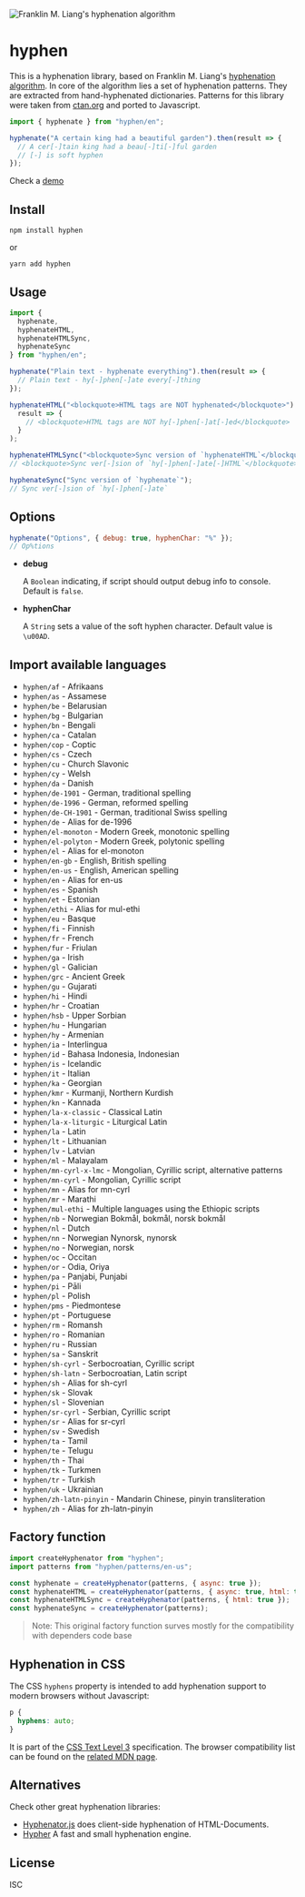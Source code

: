 ![Franklin M. Liang's hyphenation algorithm](https://ytiurin.github.io/hyphen/01.png)

# hyphen

This is a hyphenation library, based on Franklin M. Liang's [hyphenation algorithm](https://tug.org/docs/liang/ "Frank Liang wrote his Stanford Ph.D. thesis on a hyphenation algorithm that is standard in TeX, and has been adapted to numerous languages."). In core of the algorithm lies a set of hyphenation patterns. They are extracted from hand-hyphenated dictionaries. Patterns for this library were taken from [ctan.org](https://ctan.org/ "The Comprehensive TEX Archive Network (CTAN) is the central place for all kinds of material around TEX.") and ported to Javascript.

```javascript
import { hyphenate } from "hyphen/en";

hyphenate("A certain king had a beautiful garden").then(result => {
  // A cer[-]tain king had a beau[-]ti[-]ful garden
  // [-] is soft hyphen
});
```

Check a <a href="https://jsfiddle.net/ytiurin/ctwwwL0f/" target="_blank">demo</a>

## Install

```
npm install hyphen
```

or

```
yarn add hyphen
```

## Usage

```javascript
import {
  hyphenate,
  hyphenateHTML,
  hyphenateHTMLSync,
  hyphenateSync
} from "hyphen/en";

hyphenate("Plain text - hyphenate everything").then(result => {
  // Plain text - hy[-]phen[-]ate every[-]thing
});

hyphenateHTML("<blockquote>HTML tags are NOT hyphenated</blockquote>").then(
  result => {
    // <blockquote>HTML tags are NOT hy[-]phen[-]at[-]ed</blockquote>
  }
);

hyphenateHTMLSync("<blockquote>Sync version of `hyphenateHTML`</blockquote>");
// <blockquote>Sync ver[-]sion of `hy[-]phen[-]ate[-]HTML`</blockquote>

hyphenateSync("Sync version of `hyphenate`");
// Sync ver[-]sion of `hy[-]phen[-]ate`
```

## Options

```javascript
hyphenate("Options", { debug: true, hyphenChar: "%" });
// Op%tions
```

- **debug**

  A `Boolean` indicating, if script should output debug info to console. Default is `false`.

- **hyphenChar**

  A `String` sets a value of the soft hyphen character. Default value is `\u00AD`.

## Import available languages

- `hyphen/af` - Afrikaans
- `hyphen/as` - Assamese
- `hyphen/be` - Belarusian
- `hyphen/bg` - Bulgarian
- `hyphen/bn` - Bengali
- `hyphen/ca` - Catalan
- `hyphen/cop` - Coptic
- `hyphen/cs` - Czech
- `hyphen/cu` - Church Slavonic
- `hyphen/cy` - Welsh
- `hyphen/da` - Danish
- `hyphen/de-1901` - German, traditional spelling
- `hyphen/de-1996` - German, reformed spelling
- `hyphen/de-CH-1901` - German, traditional Swiss spelling
- `hyphen/de` - Alias for de-1996
- `hyphen/el-monoton` - Modern Greek, monotonic spelling
- `hyphen/el-polyton` - Modern Greek, polytonic spelling
- `hyphen/el` - Alias for el-monoton
- `hyphen/en-gb` - English, British spelling
- `hyphen/en-us` - English, American spelling
- `hyphen/en` - Alias for en-us
- `hyphen/es` - Spanish
- `hyphen/et` - Estonian
- `hyphen/ethi` - Alias for mul-ethi
- `hyphen/eu` - Basque
- `hyphen/fi` - Finnish
- `hyphen/fr` - French
- `hyphen/fur` - Friulan
- `hyphen/ga` - Irish
- `hyphen/gl` - Galician
- `hyphen/grc` - Ancient Greek
- `hyphen/gu` - Gujarati
- `hyphen/hi` - Hindi
- `hyphen/hr` - Croatian
- `hyphen/hsb` - Upper Sorbian
- `hyphen/hu` - Hungarian
- `hyphen/hy` - Armenian
- `hyphen/ia` - Interlingua
- `hyphen/id` - Bahasa Indonesia, Indonesian
- `hyphen/is` - Icelandic
- `hyphen/it` - Italian
- `hyphen/ka` - Georgian
- `hyphen/kmr` - Kurmanji, Northern Kurdish
- `hyphen/kn` - Kannada
- `hyphen/la-x-classic` - Classical Latin
- `hyphen/la-x-liturgic` - Liturgical Latin
- `hyphen/la` - Latin
- `hyphen/lt` - Lithuanian
- `hyphen/lv` - Latvian
- `hyphen/ml` - Malayalam
- `hyphen/mn-cyrl-x-lmc` - Mongolian, Cyrillic script, alternative patterns
- `hyphen/mn-cyrl` - Mongolian, Cyrillic script
- `hyphen/mn` - Alias for mn-cyrl
- `hyphen/mr` - Marathi
- `hyphen/mul-ethi` - Multiple languages using the Ethiopic scripts
- `hyphen/nb` - Norwegian Bokmål, bokmål, norsk bokmål
- `hyphen/nl` - Dutch
- `hyphen/nn` - Norwegian Nynorsk, nynorsk
- `hyphen/no` - Norwegian, norsk
- `hyphen/oc` - Occitan
- `hyphen/or` - Odia, Oriya
- `hyphen/pa` - Panjabi, Punjabi
- `hyphen/pi` - Pāli
- `hyphen/pl` - Polish
- `hyphen/pms` - Piedmontese
- `hyphen/pt` - Portuguese
- `hyphen/rm` - Romansh
- `hyphen/ro` - Romanian
- `hyphen/ru` - Russian
- `hyphen/sa` - Sanskrit
- `hyphen/sh-cyrl` - Serbocroatian, Cyrillic script
- `hyphen/sh-latn` - Serbocroatian, Latin script
- `hyphen/sh` - Alias for sh-cyrl
- `hyphen/sk` - Slovak
- `hyphen/sl` - Slovenian
- `hyphen/sr-cyrl` - Serbian, Cyrillic script
- `hyphen/sr` - Alias for sr-cyrl
- `hyphen/sv` - Swedish
- `hyphen/ta` - Tamil
- `hyphen/te` - Telugu
- `hyphen/th` - Thai
- `hyphen/tk` - Turkmen
- `hyphen/tr` - Turkish
- `hyphen/uk` - Ukrainian
- `hyphen/zh-latn-pinyin` - Mandarin Chinese, pinyin transliteration
- `hyphen/zh` - Alias for zh-latn-pinyin

## Factory function

```javascript
import createHyphenator from "hyphen";
import patterns from "hyphen/patterns/en-us";

const hyphenate = createHyphenator(patterns, { async: true });
const hyphenateHTML = createHyphenator(patterns, { async: true, html: true });
const hyphenateHTMLSync = createHyphenator(patterns, { html: true });
const hyphenateSync = createHyphenator(patterns);
```

> Note: This original factory function surves mostly for the compatibility with dependers code base

## Hyphenation in CSS

The CSS `hyphens` property is intended to add hyphenation support to modern browsers without Javascript:

```css
p {
  hyphens: auto;
}
```

It is part of the [CSS Text Level 3](https://drafts.csswg.org/css-text-3/#hyphens-property) specification. The browser compatibility list can be found on the [related MDN page](https://developer.mozilla.org/en-US/docs/Web/CSS/hyphens).

## Alternatives

Check other great hyphenation libraries:

- [Hyphenator.js](http://mnater.github.io/Hyphenator/) does client-side hyphenation of HTML-Documents.
- [Hypher](https://github.com/bramstein/hypher) A fast and small hyphenation engine.

## License

ISC
